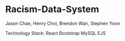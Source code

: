 # Racism-Data-System
Jason Chae, Henry Choi, Brendon Wan, Stephen Yoon

Technology Stack:
React
Bootstrap
MySQL
EJS

